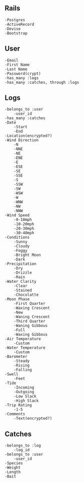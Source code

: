 ## Rails
	-Postgres
	-ActiveRecord
	-Devise
	-Bootstrap
	
## User
	-Email
	-First Name
	-Last Name
	-Password(crypt)
	-has_many :logs
	-has_many :catches, through :logs

## Logs
	-belongs_to :user
        -user_id
	-has_many :catches
	-Date
		-Start
		-End
	-Location(encrypted?)
	-Wind Direction
		-N
		-NNE
		-NE
		-ENE
		-E
		-ESE
		-SE
		-SSE
		-S
		-SSW
		-SW
		-WSW
		-W
		-WNW
		-NW
		-NNW
	-Wind Speed
		-0-10mph
		-10-20mph
		-20-30mph
		-30-40mph
	-Conditions
		-Sunny
		-Cloudy
		-Foggy
		-Bright Moon
		-Dark
	-Precipitation
		-Dry
		-Drizzle
		-Rain
	-Water Clarity
		-Clear
		-Stained
		-Chocolatte
	-Moon Phase
		-First Quarter
		-Waxing Crescent
		-New
		-Waning Crescent
		-Third Quarter
		-Waning Gibbous
		-Full
		-Waxing Gibbous
	-Air Temperature
		-Custom
	-Water Temperature
		-Custom
	-Barometer
		-Steady
		-Rising
		-Falling
	-Swell
		-Feet
	-Tide
		-Incoming
		-Outgoing
		-Low Slack
		-High Slack
	-Trip Rating
		-1-5
	-Comments
		-Text(encrypted?)

## Catches
	-belongs_to :log
        -log_id
	-belongs_to :user
        -user_id
    -Species
	-Weight
	-Length
	-Bait